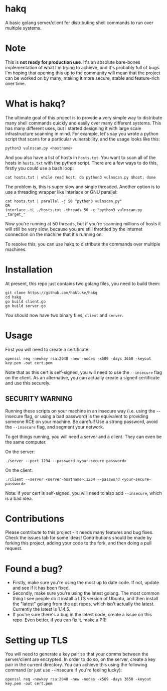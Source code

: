 # hakq
A basic golang server/client for distributing shell commands to run over multiple systems.

# Note
This is **not ready for production use**. It's an absolute bare-bones implementation of what I'm trying to achieve, and it's probably full of bugs. I'm hoping that opening this up to the community will mean that the project can be worked on by many, making it more secure, stable and feature-rich over time.

# What is hakq?
The ultimate goal of this project is to provide a very simple way to distribute many shell commands quickly and easily over many different systems. This has many different uses, but I started designing it with large scale infrastructure scanning in mind. For example, let's say you wrote a python script that scans for a particular vulnerability, and the usage looks like this:
```
python3 vulnscan.py <hostname>
```

And you also have a list of hosts in `hosts.txt`. You want to scan all of the hosts in `hosts.txt` with the python script. There are a few ways to do this, firstly you could use a bash loop:
```
cat hosts.txt | while read host; do python3 vulnscan.py $host; done
```

The problem is, this is super slow and single threaded. Another option is to use a threading wrapper like interlace or GNU parallel:
```
cat hosts.txt | parallel -j 50 "python3 vulnscan.py"
OR 
interlace -tL ./hosts.txt -threads 50 -c "python3 vulnscan.py _target_"
```

Now you're running at 50 threads, but if you're scanning millions of hosts it will still be very slow, because you are still throttled by the internet connection on the machine that it's running on. 

To resolve this, you can use hakq to distribute the commands over multiple machines.

# Installation

At present, this repo just contains two golang files, you need to build them:

```
git clone https://github.com/hakluke/hakq
cd hakq
go build client.go
go build server.go
```

You should now have two binary files, `client` and `server`.

# Usage

First you will need to create a certificate:
```
openssl req -newkey rsa:2048 -new -nodes -x509 -days 3650 -keyout key.pem -out cert.pem
```
Note that as this cert is self-signed, you will need to use the `--insecure` flag on the client. As an alternative, you can actually create a signed certificate and use this securely.

## SECURITY WARNING
Running these scripts on your machine in an insecure way (i.e. using the --insecure flag, or using a bad password) is the equivalent to providing someone RCE on your machine. Be careful! Use a strong password, avoid the `--insecure` flag, and segment your network.

To get things running, you will need a server and a client. They can even be the same computer.

On the server:
```
./server --port 1234 --password <your-secure-password>
```

On the client:
```
./client --server <server-hostname>:1234 --password <your-secure-password>
```
Note: if your cert is self-signed, you will need to also add `--insecure`, which is a bad idea.

# Contributions
Please contribute to this project - it needs many features and bug fixes. Check the issues tab for some ideas!
Contributions should be made by forking this project, adding your code to the fork, and then doing a pull request.

# Found a bug?
- Firstly, make sure you're using the most up to date code. If not, update and see if it has been fixed.
- Secondly, make sure you're using the latest golang. The most common thing I see people do it install a LTS version of Ubuntu, and then install the "latest" golang from the apt repos, which isn't actually the latest. Currently the latest is 1.14.5.
- If you're sure there's a bug in the latest code, create a issue on this repo. Even better, if you can fix it, make a PR!

# Setting up TLS
You will need to generate a key pair so that your comms between the server/client are encrypted. In order to do so, on the server, create a key pair in the current directory. You can achieve this using the following command (or just use --insecure if you're feeling lucky):

```
openssl req -newkey rsa:2048 -new -nodes -x509 -days 3650 -keyout key.pem -out cert.pem
```
